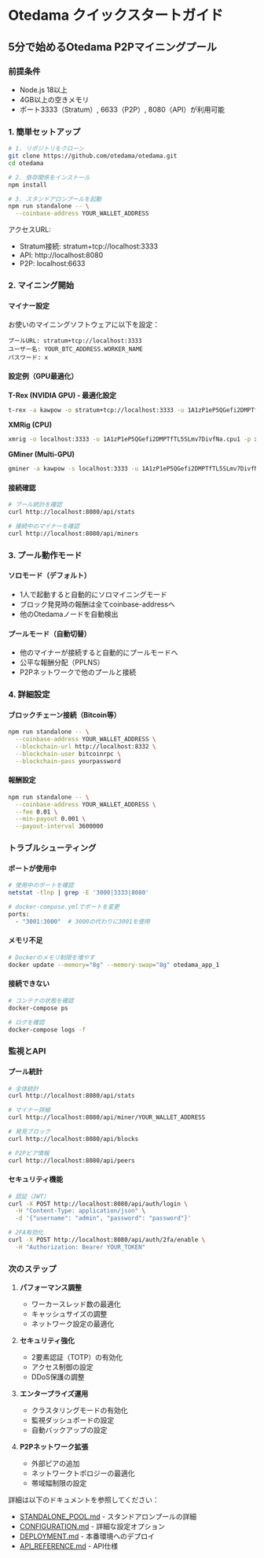 # Otedama クイックスタートガイド

## 5分で始めるOtedama P2Pマイニングプール

### 前提条件

- Node.js 18以上
- 4GB以上の空きメモリ
- ポート3333（Stratum）, 6633（P2P）, 8080（API）が利用可能

### 1. 簡単セットアップ

```bash
# 1. リポジトリをクローン
git clone https://github.com/otedama/otedama.git
cd otedama

# 2. 依存関係をインストール
npm install

# 3. スタンドアロンプールを起動
npm run standalone -- \
  --coinbase-address YOUR_WALLET_ADDRESS
```

アクセスURL:
- Stratum接続: stratum+tcp://localhost:3333
- API: http://localhost:8080
- P2P: localhost:6633

### 2. マイニング開始

#### マイナー設定

お使いのマイニングソフトウェアに以下を設定：

```
プールURL: stratum+tcp://localhost:3333
ユーザー名: YOUR_BTC_ADDRESS.WORKER_NAME
パスワード: x
```

#### 設定例（GPU最適化）

**T-Rex (NVIDIA GPU) - 最適化設定**
```bash
t-rex -a kawpow -o stratum+tcp://localhost:3333 -u 1A1zP1eP5QGefi2DMPTfTL5SLmv7DivfNa.rig1 -p x --gpu-report-interval 30 --intensity 20
```

**XMRig (CPU)**
```bash
xmrig -o localhost:3333 -u 1A1zP1eP5QGefi2DMPTfTL5SLmv7DivfNa.cpu1 -p x -a rx/0 --threads=auto
```

**GMiner (Multi-GPU)**
```bash
gminer -a kawpow -s localhost:3333 -u 1A1zP1eP5QGefi2DMPTfTL5SLmv7DivfNa.farm1 -p x --cuda 1 --opencl 1
```

#### 接続確認

```bash
# プール統計を確認
curl http://localhost:8080/api/stats

# 接続中のマイナーを確認
curl http://localhost:8080/api/miners
```

### 3. プール動作モード

#### ソロモード（デフォルト）
- 1人で起動すると自動的にソロマイニングモード
- ブロック発見時の報酬は全てcoinbase-addressへ
- 他のOtedamaノードを自動検出

#### プールモード（自動切替）
- 他のマイナーが接続すると自動的にプールモードへ
- 公平な報酬分配（PPLNS）
- P2Pネットワークで他のプールと接続

### 4. 詳細設定

#### ブロックチェーン接続（Bitcoin等）

```bash
npm run standalone -- \
  --coinbase-address YOUR_WALLET_ADDRESS \
  --blockchain-url http://localhost:8332 \
  --blockchain-user bitcoinrpc \
  --blockchain-pass yourpassword
```

#### 報酬設定

```bash
npm run standalone -- \
  --coinbase-address YOUR_WALLET_ADDRESS \
  --fee 0.01 \
  --min-payout 0.001 \
  --payout-interval 3600000
```

### トラブルシューティング

#### ポートが使用中

```bash
# 使用中のポートを確認
netstat -tlnp | grep -E '3000|3333|8080'

# docker-compose.ymlでポートを変更
ports:
  - "3001:3000"  # 3000の代わりに3001を使用
```

#### メモリ不足

```bash
# Dockerのメモリ制限を増やす
docker update --memory="8g" --memory-swap="8g" otedama_app_1
```

#### 接続できない

```bash
# コンテナの状態を確認
docker-compose ps

# ログを確認
docker-compose logs -f
```

### 監視とAPI

#### プール統計

```bash
# 全体統計
curl http://localhost:8080/api/stats

# マイナー詳細
curl http://localhost:8080/api/miner/YOUR_WALLET_ADDRESS

# 発見ブロック
curl http://localhost:8080/api/blocks

# P2Pピア情報
curl http://localhost:8080/api/peers
```

#### セキュリティ機能

```bash
# 認証（JWT）
curl -X POST http://localhost:8080/api/auth/login \
  -H "Content-Type: application/json" \
  -d '{"username": "admin", "password": "password"}'

# 2FA有効化
curl -X POST http://localhost:8080/api/auth/2fa/enable \
  -H "Authorization: Bearer YOUR_TOKEN"
```

### 次のステップ

1. **パフォーマンス調整**
   - ワーカースレッド数の最適化
   - キャッシュサイズの調整
   - ネットワーク設定の最適化

2. **セキュリティ強化**
   - 2要素認証（TOTP）の有効化
   - アクセス制御の設定
   - DDoS保護の調整

3. **エンタープライズ運用**
   - クラスタリングモードの有効化
   - 監視ダッシュボードの設定
   - 自動バックアップの設定

4. **P2Pネットワーク拡張**
   - 外部ピアの追加
   - ネットワークトポロジーの最適化
   - 帯域幅制限の設定

詳細は以下のドキュメントを参照してください：
- [STANDALONE_POOL.md](STANDALONE_POOL.md) - スタンドアロンプールの詳細
- [CONFIGURATION.md](CONFIGURATION.md) - 詳細な設定オプション
- [DEPLOYMENT.md](DEPLOYMENT.md) - 本番環境へのデプロイ
- [API_REFERENCE.md](API_REFERENCE.md) - API仕様